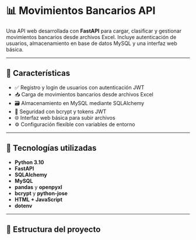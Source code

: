 # 📊 Movimientos Bancarios API

Una API web desarrollada con **FastAPI** para cargar, clasificar y gestionar movimientos bancarios desde archivos Excel. Incluye autenticación de usuarios, almacenamiento en base de datos MySQL y una interfaz web básica.

---

## 🚀 Características

- ✅ Registro y login de usuarios con autenticación JWT
- 📥 Carga de movimientos bancarios desde archivos Excel
- 🗃️ Almacenamiento en MySQL mediante SQLAlchemy
- 🔐 Seguridad con bcrypt y tokens JWT
- 🌐 Interfaz web básica para subir archivos
- ⚙️ Configuración flexible con variables de entorno

---

## 🧱 Tecnologías utilizadas

- **Python 3.10**
- **FastAPI**
- **SQLAlchemy**
- **MySQL**
- **pandas** y **openpyxl**
- **bcrypt** y **python-jose**
- **HTML + JavaScript**
- **dotenv**

---

## 📁 Estructura del proyecto

